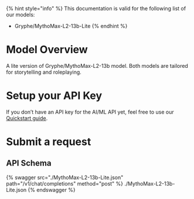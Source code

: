 [#references:start]: <> ({ "template": "openapi" })
{% hint style="info" %}
This documentation is valid for the following list of our models:
* Gryphe/MythoMax-L2-13b-Lite
{% endhint %}

# Model Overview
A lite version of Gryphe/MythoMax-L2-13b model. Both models are tailored for storytelling and roleplaying.

# Setup your API Key
If you don’t have an API key for the AI/ML API yet, feel free to use our [Quickstart guide](https://docs.aimlapi.com/quickstart/setting-up).

# Submit a request
## API Schema
{% swagger src="./MythoMax-L2-13b-Lite.json" path="/v1/chat/completions" method="post" %}
./MythoMax-L2-13b-Lite.json
{% endswagger %}

[#references:end]: <> ({})